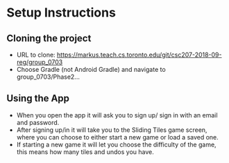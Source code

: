 # Setup Instructions

## Cloning the project

* URL to clone: https://markus.teach.cs.toronto.edu/git/csc207-2018-09-reg/group_0703
* Choose Gradle (not Android Gradle) and navigate to group_0703/Phase2...



## Using the App

* When you open the app it will ask you to sign up/ sign in with an email and password.
* After signing up/in it will take you to the Sliding Tiles game screen, where you can choose to either start a new game or load a saved one.
* If starting a new game it will let you choose the difficulty of the game, this means how many tiles and undos you have.
